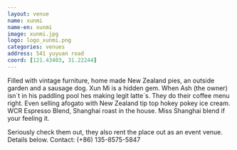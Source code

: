 ```yaml
---
layout: venue
name: xunmi
name-en: xunmi
image: xunmi.jpg
logo: logo_xunmi.png
categories: venues
address: 541 yuyuan road
coord: [121.43403, 31.22244]
---
```


Filled with vintage furniture, home made New Zealand pies, an outside garden and a sausage dog. Xun Mi is a hidden gem.
When Ash (the owner) isn´t in his paddling pool hes making legit latte´s.
They do their coffee menu right. Even selling afogato with New Zealand tip top hokey pokey ice cream.
WCR Espresso Blend, Shanghai roast in the house. Miss Shanghai blend if your feeling it.

Seriously check them out, they also rent the place out as an event venue. Details below. Contact: (+86) 135-8575-5847